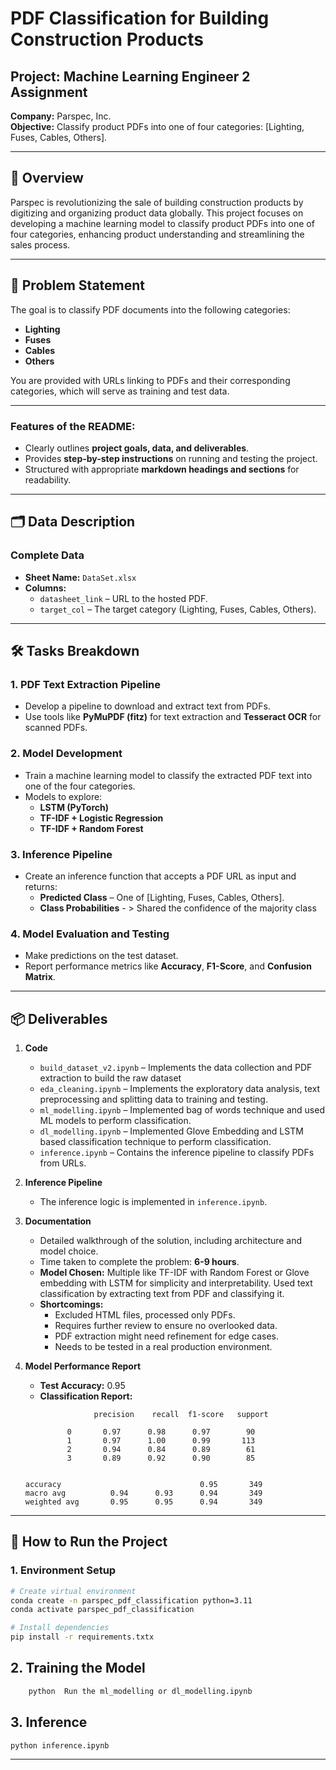 # PDF Classification for Building Construction Products

## Project: Machine Learning Engineer 2 Assignment

**Company:** Parspec, Inc.  
**Objective:** Classify product PDFs into one of four categories: [Lighting, Fuses, Cables, Others].

---

## 📖 Overview
Parspec is revolutionizing the sale of building construction products by digitizing and organizing product data globally. This project focuses on developing a machine learning model to classify product PDFs into one of four categories, enhancing product understanding and streamlining the sales process.

---

## 🎯 Problem Statement
The goal is to classify PDF documents into the following categories:
- **Lighting**  
- **Fuses**  
- **Cables**  
- **Others**  

You are provided with URLs linking to PDFs and their corresponding categories, which will serve as training and test data.

---


### **Features of the README:**
- Clearly outlines **project goals, data, and deliverables**.  
- Provides **step-by-step instructions** on running and testing the project.  
- Structured with appropriate **markdown headings and sections** for readability.  
---

## 🗂️ Data Description

### Complete Data
- **Sheet Name:** `DataSet.xlsx`  
- **Columns:**
  - `datasheet_link` – URL to the hosted PDF.
  - `target_col` – The target category (Lighting, Fuses, Cables, Others).  

---

## 🛠️ Tasks Breakdown

### 1. PDF Text Extraction Pipeline
- Develop a pipeline to download and extract text from PDFs.  
- Use tools like **PyMuPDF (fitz)** for text extraction and **Tesseract OCR** for scanned PDFs.

### 2. Model Development
- Train a machine learning model to classify the extracted PDF text into one of the four categories.  
- Models to explore:
  - **LSTM (PyTorch)**  
  - **TF-IDF + Logistic Regression**  
  - **TF-IDF + Random Forest**  

### 3. Inference Pipeline
- Create an inference function that accepts a PDF URL as input and returns:  
  - **Predicted Class** – One of [Lighting, Fuses, Cables, Others].  
  - **Class Probabilities**  - > Shared the confidence of the majority class

### 4. Model Evaluation and Testing
- Make predictions on the test dataset.  
- Report performance metrics like **Accuracy**, **F1-Score**, and **Confusion Matrix**.

---

## 📦 Deliverables

1. **Code**  
   - `build_dataset_v2.ipynb` – Implements the data collection and PDF extraction to build the raw dataset
   - `eda_cleaning.ipynb` – Implements the exploratory data analysis, text preprocessing and splitting data to training and testing.  
   - `ml_modelling.ipynb` – Implemented bag of words technique and used ML models to perform classification.
   - `dl_modelling.ipynb` – Implemented Glove Embedding and LSTM based classification technique to perform classification.
   - `inference.ipynb` – Contains the inference pipeline to classify PDFs from URLs.  
   
2. **Inference Pipeline**  
   - The inference logic is implemented in `inference.ipynb`.

3. **Documentation**  
   - Detailed walkthrough of the solution, including architecture and model choice.  
   - Time taken to complete the problem: **6-9 hours**.  
   - **Model Chosen:** Multiple like TF-IDF with Random Forest or Glove embedding with LSTM for simplicity and interpretability. Used text classification by extracting text from PDF and classifying it.
   - **Shortcomings:**  
     - Excluded HTML files, processed only PDFs.  
     - Requires further review to ensure no overlooked data.  
     - PDF extraction might need refinement for edge cases.  
     - Needs to be tested in a real production environment.

4. **Model Performance Report**  
   - **Test Accuracy:** 0.95  
   - **Classification Report:**
     ```
                 precision    recall  f1-score   support

           0       0.97      0.98      0.97        90
           1       0.97      1.00      0.99       113
           2       0.94      0.84      0.89        61
           3       0.89      0.92      0.90        85
      ```
    
    ```
    
    accuracy                               0.95       349
    macro avg          0.94      0.93      0.94       349
    weighted avg       0.95      0.95      0.94       349
    ```


---


## 🚀 How to Run the Project

### 1. Environment Setup
```bash
# Create virtual environment
conda create -n parspec_pdf_classification python=3.11
conda activate parspec_pdf_classification

# Install dependencies
pip install -r requirements.txtx
```

## 2. Training the Model 
```bash
    python  Run the ml_modelling or dl_modelling.ipynb
```

## 3. Inference
```bash
python inference.ipynb
```
---


